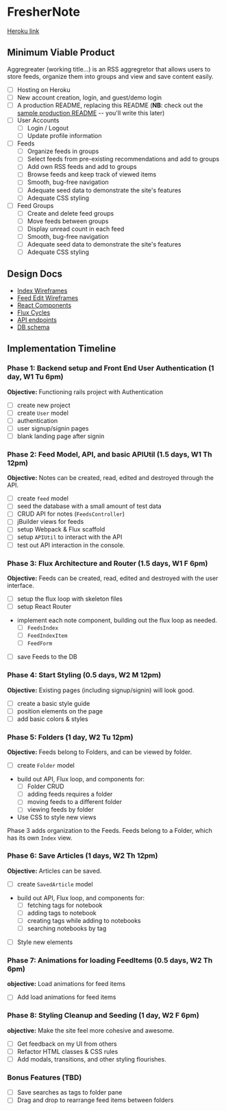 # FresherNote

[Heroku link][heroku]

[heroku]: https://radiant-hamlet-56535.herokuapp.com/

## Minimum Viable Product

Aggregreater (working title...) is an RSS aggregretor that allows users to store feeds, organize them into groups and view and save content easily.

- [ ] Hosting on Heroku
- [ ] New account creation, login, and guest/demo login
- [ ] A production README, replacing this README (**NB**: check out the [sample production README](docs/production_readme.md) -- you'll write this later)
- [ ] User Accounts
  - [ ] Login / Logout
  - [ ] Update profile information
- [ ] Feeds
  - [ ] Organize feeds in groups
  - [ ] Select feeds from pre-existing recommendations and add to groups
  - [ ] Add own RSS feeds and add to groups
  - [ ] Browse feeds and keep track of viewed items
  - [ ] Smooth, bug-free navigation
  - [ ] Adequate seed data to demonstrate the site's features
  - [ ] Adequate CSS styling
- [ ] Feed Groups
  - [ ] Create and delete feed groups
  - [ ] Move feeds between groups
  - [ ] Display unread count in each feed
  - [ ] Smooth, bug-free navigation
  - [ ] Adequate seed data to demonstrate the site's features
  - [ ] Adequate CSS styling

## Design Docs
* [Index Wireframes][index_view]
* [Feed Edit Wireframes][edit_view]
* [React Components][components]
* [Flux Cycles][flux-cycles]
* [API endpoints][api-endpoints]
* [DB schema][schema]

[index_view]: docs/wireframes/index.png
[edit_view]: docs/wireframes/edit-feeds.png
[components]: docs/components.md
[flux-cycles]: docs/flux-cycles.md
[api-endpoints]: docs/api-endpoints.md
[schema]: docs/schema.md

## Implementation Timeline

### Phase 1: Backend setup and Front End User Authentication (1 day, W1 Tu 6pm)

**Objective:** Functioning rails project with Authentication

- [ ] create new project
- [ ] create `User` model
- [ ] authentication
- [ ] user signup/signin pages
- [ ] blank landing page after signin

### Phase 2: Feed Model, API, and basic APIUtil (1.5 days, W1 Th 12pm)

**Objective:** Notes can be created, read, edited and destroyed through
the API.

- [ ] create `feed` model
- [ ] seed the database with a small amount of test data
- [ ] CRUD API for notes (`FeedsController`)
- [ ] jBuilder views for feeds
- [ ] setup Webpack & Flux scaffold
- [ ] setup `APIUtil` to interact with the API
- [ ] test out API interaction in the console.

### Phase 3: Flux Architecture and Router (1.5 days, W1 F 6pm)

**Objective:** Feeds can be created, read, edited and destroyed with the
user interface.

- [ ] setup the flux loop with skeleton files
- [ ] setup React Router
- implement each note component, building out the flux loop as needed.
  - [ ] `FeedsIndex`
  - [ ] `FeedIndexItem`
  - [ ] `FeedForm`
- [ ] save Feeds to the DB

### Phase 4: Start Styling (0.5 days, W2 M 12pm)

**Objective:** Existing pages (including signup/signin) will look good.

- [ ] create a basic style guide
- [ ] position elements on the page
- [ ] add basic colors & styles

### Phase 5: Folders (1 day, W2 Tu 12pm)

**Objective:** Feeds belong to Folders, and can be viewed by folder.

- [ ] create `Folder` model
- build out API, Flux loop, and components for:
  - [ ] Folder CRUD
  - [ ] adding feeds requires a folder
  - [ ] moving feeds to a different folder
  - [ ] viewing feeds by folder
- Use CSS to style new views

Phase 3 adds organization to the Feeds. Feeds belong to a Folder,
which has its own `Index` view.

### Phase 6: Save Articles (1 days, W2 Th 12pm)

**Objective:** Articles can be saved.

- [ ] create `SavedArticle` model 
- build out API, Flux loop, and components for:
  - [ ] fetching tags for notebook
  - [ ] adding tags to notebook
  - [ ] creating tags while adding to notebooks
  - [ ] searching notebooks by tag
- [ ] Style new elements

### Phase 7: Animations for loading FeedItems (0.5 days, W2 Th 6pm)

**objective:** Load animations for feed items

- [ ] Add load animations for feed items

### Phase 8: Styling Cleanup and Seeding (1 day, W2 F 6pm)

**objective:** Make the site feel more cohesive and awesome.

- [ ] Get feedback on my UI from others
- [ ] Refactor HTML classes & CSS rules
- [ ] Add modals, transitions, and other styling flourishes.

### Bonus Features (TBD)
- [ ] Save searches as tags to folder pane
- [ ] Drag and drop to rearrange feed items between folders

[phase-one]: docs/phases/phase1.md
[phase-two]: docs/phases/phase2.md
[phase-three]: docs/phases/phase3.md
[phase-four]: docs/phases/phase4.md
[phase-five]: docs/phases/phase5.md

